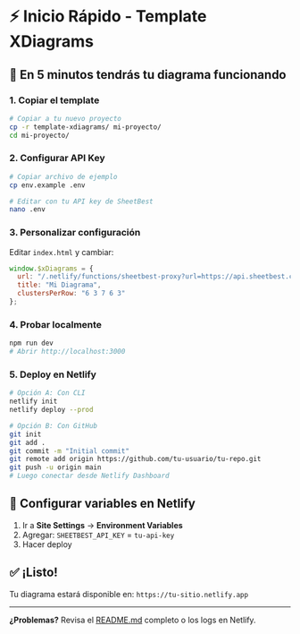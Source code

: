 # ⚡ Inicio Rápido - Template XDiagrams

## 🚀 En 5 minutos tendrás tu diagrama funcionando

### 1. Copiar el template
```bash
# Copiar a tu nuevo proyecto
cp -r template-xdiagrams/ mi-proyecto/
cd mi-proyecto/
```

### 2. Configurar API Key
```bash
# Copiar archivo de ejemplo
cp env.example .env

# Editar con tu API key de SheetBest
nano .env
```

### 3. Personalizar configuración
Editar `index.html` y cambiar:
```javascript
window.$xDiagrams = {
  url: "/.netlify/functions/sheetbest-proxy?url=https://api.sheetbest.com/sheets/TU-ID/tabs/TU-TAB",
  title: "Mi Diagrama",
  clustersPerRow: "6 3 7 6 3"
};
```

### 4. Probar localmente
```bash
npm run dev
# Abrir http://localhost:3000
```

### 5. Deploy en Netlify
```bash
# Opción A: Con CLI
netlify init
netlify deploy --prod

# Opción B: Con GitHub
git init
git add .
git commit -m "Initial commit"
git remote add origin https://github.com/tu-usuario/tu-repo.git
git push -u origin main
# Luego conectar desde Netlify Dashboard
```

## 🔐 Configurar variables en Netlify

1. Ir a **Site Settings** → **Environment Variables**
2. Agregar: `SHEETBEST_API_KEY` = `tu-api-key`
3. Hacer deploy

## ✅ ¡Listo!

Tu diagrama estará disponible en: `https://tu-sitio.netlify.app`

---

**¿Problemas?** Revisa el [README.md](README.md) completo o los logs en Netlify.
